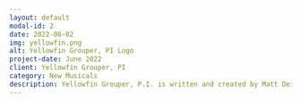 ```yaml
---
layout: default
modal-id: 2
date: 2022-06-02
img: yellowfin.png
alt: Yellowfin Grouper, PI Logo
project-date: June 2022
client: Yellowfin Grouper, PI
category: New Musicals
description: Yellowfin Grouper, P.I. is written and created by Matt Deitchman and Jed Feder. Matt and Jed met at Northwestern University where they became fast friends. The pair has been collaborating since 2010. Their band, Late For Lunch, graced many Chicago bar stages in the early 2010s. Their first full-length musical, _Beowulf, Lord of the Bros_, was produced by North Carolina State University in 2017. Matt and Jed are also both multi-instrumentalists and actors, and the pair has also collaborated on dozens of theatrical productions over the span of their partnership.
---
```

